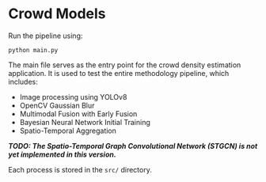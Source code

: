 # Crowd Models

Run the pipeline using:
```
python main.py
```

The main file serves as the entry point for the crowd density estimation application. It is used to test the entire methodology pipeline, which includes:
- Image processing using YOLOv8
- OpenCV Gaussian Blur
- Multimodal Fusion with Early Fusion
- Bayesian Neural Network Initial Training
- Spatio-Temporal Aggregation
  
***TODO: The Spatio-Temporal Graph Convolutional Network (STGCN) is not yet implemented in this version.***

Each process is stored in the ```src/``` directory.
